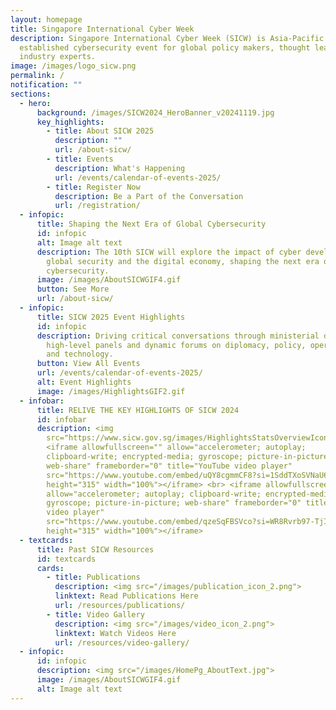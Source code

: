 ```yaml
---
layout: homepage
title: Singapore International Cyber Week
description: Singapore International Cyber Week (SICW) is Asia-Pacific’s most
  established cybersecurity event for global policy makers, thought leaders and
  industry experts.
image: /images/logo_sicw.png
permalink: /
notification: ""
sections:
  - hero:
      background: /images/SICW2024_HeroBanner_v20241119.jpg
      key_highlights:
        - title: About SICW 2025
          description: ""
          url: /about-sicw/
        - title: Events
          description: What's Happening
          url: /events/calendar-of-events-2025/
        - title: Register Now
          description: Be a Part of the Conversation
          url: /registration/
  - infopic:
      title: Shaping the Next Era of Global Cybersecurity
      id: infopic
      alt: Image alt text
      description: The 10th SICW will explore the impact of cyber developments on
        global security and the digital economy, shaping the next era of global
        cybersecurity.
      image: /images/AboutSICWGIF4.gif
      button: See More
      url: /about-sicw/
  - infopic:
      title: SICW 2025 Event Highlights
      id: infopic
      description: Driving critical conversations through ministerial dialogues,
        high-level panels and dynamic forums on diplomacy, policy, operations
        and technology.
      button: View All Events
      url: /events/calendar-of-events-2025/
      alt: Event Highlights
      image: /images/HighlightsGIF2.gif
  - infobar:
      title: RELIVE THE KEY HIGHLIGHTS OF SICW 2024
      id: infobar
      description: <img
        src="https://www.sicw.gov.sg/images/HighlightsStatsOverviewIcons.png"><br>
        <iframe allowfullscreen="" allow="accelerometer; autoplay;
        clipboard-write; encrypted-media; gyroscope; picture-in-picture;
        web-share" frameborder="0" title="YouTube video player"
        src="https://www.youtube.com/embed/uQY8cgmmCF8?si=1SddTXoSVNaU6Y2E"
        height="315" width="100%"></iframe> <br> <iframe allowfullscreen=""
        allow="accelerometer; autoplay; clipboard-write; encrypted-media;
        gyroscope; picture-in-picture; web-share" frameborder="0" title="YouTube
        video player"
        src="https://www.youtube.com/embed/qzeSqFBSVco?si=WR8Rvrb97-TjIJCI"
        height="315" width="100%"></iframe>
  - textcards:
      title: Past SICW Resources
      id: textcards
      cards:
        - title: Publications
          description: <img src="/images/publication_icon_2.png">
          linktext: Read Publications Here
          url: /resources/publications/
        - title: Video Gallery
          description: <img src="/images/video_icon_2.png">
          linktext: Watch Videos Here
          url: /resources/video-gallery/
  - infopic:
      id: infopic
      description: <img src="/images/HomePg_AboutText.jpg">
      image: /images/AboutSICWGIF4.gif
      alt: Image alt text
---
```

